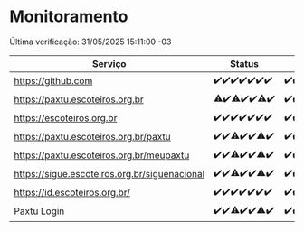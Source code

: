 # Monitoramento

Última verificação: 31/05/2025 15:11:00 -03

|Serviço|Status|Últimas 24h|
|---|---|---|
|https://github.com|<span title="2025-05-24: OK=23">✔️</span><span title="2025-05-25: OK=23">✔️</span><span title="2025-05-26: OK=22">✔️</span><span title="2025-05-27: OK=23">✔️</span><span title="2025-05-28: OK=23">✔️</span><span title="2025-05-29: OK=23">✔️</span><span title="2025-05-30: OK=17">✔️</span>|<span title="30/05/2025 15:13:00 -03 : 200">✔️</span><span title="30/05/2025 16:07:00 -03 : 200">✔️</span><span title="30/05/2025 17:10:00 -03 : 200">✔️</span><span title="30/05/2025 18:08:00 -03 : 200">✔️</span><span title="30/05/2025 19:08:00 -03 : 200">✔️</span><span title="30/05/2025 20:08:00 -03 : 200">✔️</span><span title="30/05/2025 21:45:00 -03 : 200">✔️</span><span title="30/05/2025 23:25:00 -03 : 200">✔️</span><span title="31/05/2025 00:34:00 -03 : 200">✔️</span><span title="31/05/2025 01:12:00 -03 : 200">✔️</span><span title="31/05/2025 02:09:00 -03 : 200">✔️</span><span title="31/05/2025 03:12:00 -03 : 200">✔️</span><span title="31/05/2025 04:08:00 -03 : 200">✔️</span><span title="31/05/2025 05:11:00 -03 : 200">✔️</span><span title="31/05/2025 06:09:00 -03 : 200">✔️</span><span title="31/05/2025 07:08:00 -03 : 200">✔️</span><span title="31/05/2025 08:07:00 -03 : 200">✔️</span><span title="31/05/2025 09:15:00 -03 : 200">✔️</span><span title="31/05/2025 10:19:00 -03 : 200">✔️</span><span title="31/05/2025 11:08:00 -03 : 200">✔️</span><span title="31/05/2025 12:08:00 -03 : 200">✔️</span><span title="31/05/2025 13:09:00 -03 : 200">✔️</span><span title="31/05/2025 14:07:00 -03 : 200">✔️</span><span title="31/05/2025 15:11:00 -03 : 200">✔️</span>|
|https://paxtu.escoteiros.org.br|<span title="2025-05-24: OK=22, Falhas=1">⚠️</span><span title="2025-05-25: OK=23">✔️</span><span title="2025-05-26: OK=20, Falhas=2">⚠️</span><span title="2025-05-27: OK=23">✔️</span><span title="2025-05-28: OK=23">✔️</span><span title="2025-05-29: OK=22, Falhas=1">⚠️</span><span title="2025-05-30: OK=17">✔️</span>|<span title="30/05/2025 15:13:00 -03 : 200">✔️</span><span title="30/05/2025 16:07:00 -03 : 200">✔️</span><span title="30/05/2025 17:10:00 -03 : 200">✔️</span><span title="30/05/2025 18:08:00 -03 : 200">✔️</span><span title="30/05/2025 19:08:00 -03 : 200">✔️</span><span title="30/05/2025 20:08:00 -03 : 200">✔️</span><span title="30/05/2025 21:45:00 -03 : 200">✔️</span><span title="30/05/2025 23:25:00 -03 : 200">✔️</span><span title="31/05/2025 00:35:00 -03 : 200">✔️</span><span title="31/05/2025 01:12:00 -03 : 200">✔️</span><span title="31/05/2025 02:09:00 -03 : 200">✔️</span><span title="31/05/2025 03:12:00 -03 : 200">✔️</span><span title="31/05/2025 04:08:00 -03 : 200">✔️</span><span title="31/05/2025 05:11:00 -03 : 200">✔️</span><span title="31/05/2025 06:09:00 -03 : 200">✔️</span><span title="31/05/2025 07:08:00 -03 : 200">✔️</span><span title="31/05/2025 08:07:00 -03 : 200">✔️</span><span title="31/05/2025 09:15:00 -03 : 200">✔️</span><span title="31/05/2025 10:19:00 -03 : 200">✔️</span><span title="31/05/2025 11:08:00 -03 : 200">✔️</span><span title="31/05/2025 12:08:00 -03 : 200">✔️</span><span title="31/05/2025 13:09:00 -03 : 200">✔️</span><span title="31/05/2025 14:07:00 -03 : 200">✔️</span><span title="31/05/2025 15:11:00 -03 : 200">✔️</span>|
|https://escoteiros.org.br|<span title="2025-05-24: OK=23">✔️</span><span title="2025-05-25: OK=23">✔️</span><span title="2025-05-26: OK=22">✔️</span><span title="2025-05-27: OK=23">✔️</span><span title="2025-05-28: OK=23">✔️</span><span title="2025-05-29: OK=23">✔️</span><span title="2025-05-30: OK=17">✔️</span>|<span title="30/05/2025 15:13:00 -03 : 200">✔️</span><span title="30/05/2025 16:07:00 -03 : 200">✔️</span><span title="30/05/2025 17:10:00 -03 : 200">✔️</span><span title="30/05/2025 18:08:00 -03 : 200">✔️</span><span title="30/05/2025 19:08:00 -03 : 200">✔️</span><span title="30/05/2025 20:08:00 -03 : 200">✔️</span><span title="30/05/2025 21:45:00 -03 : 200">✔️</span><span title="30/05/2025 23:25:00 -03 : 200">✔️</span><span title="31/05/2025 00:35:00 -03 : 200">✔️</span><span title="31/05/2025 01:12:00 -03 : 200">✔️</span><span title="31/05/2025 02:09:00 -03 : 200">✔️</span><span title="31/05/2025 03:12:00 -03 : 200">✔️</span><span title="31/05/2025 04:08:00 -03 : 200">✔️</span><span title="31/05/2025 05:11:00 -03 : 200">✔️</span><span title="31/05/2025 06:09:00 -03 : 200">✔️</span><span title="31/05/2025 07:08:00 -03 : 200">✔️</span><span title="31/05/2025 08:07:00 -03 : 200">✔️</span><span title="31/05/2025 09:15:00 -03 : 200">✔️</span><span title="31/05/2025 10:19:00 -03 : 200">✔️</span><span title="31/05/2025 11:08:00 -03 : 200">✔️</span><span title="31/05/2025 12:08:00 -03 : 200">✔️</span><span title="31/05/2025 13:09:00 -03 : 200">✔️</span><span title="31/05/2025 14:07:00 -03 : 200">✔️</span><span title="31/05/2025 15:11:00 -03 : 200">✔️</span>|
|https://paxtu.escoteiros.org.br/paxtu|<span title="2025-05-24: OK=23">✔️</span><span title="2025-05-25: OK=23">✔️</span><span title="2025-05-26: OK=21, Falhas=1">⚠️</span><span title="2025-05-27: OK=23">✔️</span><span title="2025-05-28: OK=23">✔️</span><span title="2025-05-29: OK=22, Falhas=1">⚠️</span><span title="2025-05-30: OK=17">✔️</span>|<span title="30/05/2025 15:13:00 -03 : 200">✔️</span><span title="30/05/2025 16:07:00 -03 : 200">✔️</span><span title="30/05/2025 17:10:00 -03 : 200">✔️</span><span title="30/05/2025 18:08:00 -03 : 200">✔️</span><span title="30/05/2025 19:08:00 -03 : 200">✔️</span><span title="30/05/2025 20:08:00 -03 : 200">✔️</span><span title="30/05/2025 21:45:00 -03 : 200">✔️</span><span title="30/05/2025 23:25:00 -03 : 200">✔️</span><span title="31/05/2025 00:35:00 -03 : 200">✔️</span><span title="31/05/2025 01:12:00 -03 : 200">✔️</span><span title="31/05/2025 02:09:00 -03 : 200">✔️</span><span title="31/05/2025 03:12:00 -03 : 200">✔️</span><span title="31/05/2025 04:08:00 -03 : 200">✔️</span><span title="31/05/2025 05:11:00 -03 : 200">✔️</span><span title="31/05/2025 06:09:00 -03 : 200">✔️</span><span title="31/05/2025 07:08:00 -03 : 200">✔️</span><span title="31/05/2025 08:07:00 -03 : 200">✔️</span><span title="31/05/2025 09:15:00 -03 : 200">✔️</span><span title="31/05/2025 10:19:00 -03 : 200">✔️</span><span title="31/05/2025 11:08:00 -03 : 200">✔️</span><span title="31/05/2025 12:08:00 -03 : 200">✔️</span><span title="31/05/2025 13:10:00 -03 : 200">✔️</span><span title="31/05/2025 14:07:00 -03 : 200">✔️</span><span title="31/05/2025 15:11:00 -03 : 200">✔️</span>|
|https://paxtu.escoteiros.org.br/meupaxtu|<span title="2025-05-24: OK=23">✔️</span><span title="2025-05-25: OK=23">✔️</span><span title="2025-05-26: OK=21, Falhas=1">⚠️</span><span title="2025-05-27: OK=23">✔️</span><span title="2025-05-28: OK=23">✔️</span><span title="2025-05-29: OK=22, Falhas=1">⚠️</span><span title="2025-05-30: OK=17">✔️</span>|<span title="30/05/2025 15:13:00 -03 : 200">✔️</span><span title="30/05/2025 16:07:00 -03 : 200">✔️</span><span title="30/05/2025 17:10:00 -03 : 200">✔️</span><span title="30/05/2025 18:08:00 -03 : 200">✔️</span><span title="30/05/2025 19:08:00 -03 : 200">✔️</span><span title="30/05/2025 20:08:00 -03 : 200">✔️</span><span title="30/05/2025 21:45:00 -03 : 200">✔️</span><span title="30/05/2025 23:25:00 -03 : 200">✔️</span><span title="31/05/2025 00:35:00 -03 : 200">✔️</span><span title="31/05/2025 01:12:00 -03 : 200">✔️</span><span title="31/05/2025 02:09:00 -03 : 200">✔️</span><span title="31/05/2025 03:12:00 -03 : 200">✔️</span><span title="31/05/2025 04:08:00 -03 : 200">✔️</span><span title="31/05/2025 05:11:00 -03 : 200">✔️</span><span title="31/05/2025 06:09:00 -03 : 200">✔️</span><span title="31/05/2025 07:08:00 -03 : 200">✔️</span><span title="31/05/2025 08:07:00 -03 : 200">✔️</span><span title="31/05/2025 09:15:00 -03 : 200">✔️</span><span title="31/05/2025 10:19:00 -03 : 200">✔️</span><span title="31/05/2025 11:08:00 -03 : 200">✔️</span><span title="31/05/2025 12:08:00 -03 : 200">✔️</span><span title="31/05/2025 13:10:00 -03 : 200">✔️</span><span title="31/05/2025 14:07:00 -03 : 200">✔️</span><span title="31/05/2025 15:11:00 -03 : 200">✔️</span>|
|https://sigue.escoteiros.org.br/siguenacional|<span title="2025-05-24: OK=23">✔️</span><span title="2025-05-25: OK=23">✔️</span><span title="2025-05-26: OK=21, Falhas=1">⚠️</span><span title="2025-05-27: OK=23">✔️</span><span title="2025-05-28: OK=23">✔️</span><span title="2025-05-29: OK=22, Falhas=1">⚠️</span><span title="2025-05-30: OK=17">✔️</span>|<span title="30/05/2025 15:13:00 -03 : 200">✔️</span><span title="30/05/2025 16:07:00 -03 : 200">✔️</span><span title="30/05/2025 17:10:00 -03 : 200">✔️</span><span title="30/05/2025 18:08:00 -03 : 200">✔️</span><span title="30/05/2025 19:08:00 -03 : 200">✔️</span><span title="30/05/2025 20:08:00 -03 : 200">✔️</span><span title="30/05/2025 21:45:00 -03 : 200">✔️</span><span title="30/05/2025 23:25:00 -03 : 200">✔️</span><span title="31/05/2025 00:35:00 -03 : 200">✔️</span><span title="31/05/2025 01:12:00 -03 : 200">✔️</span><span title="31/05/2025 02:09:00 -03 : 200">✔️</span><span title="31/05/2025 03:12:00 -03 : 200">✔️</span><span title="31/05/2025 04:08:00 -03 : 200">✔️</span><span title="31/05/2025 05:11:00 -03 : 200">✔️</span><span title="31/05/2025 06:09:00 -03 : 200">✔️</span><span title="31/05/2025 07:09:00 -03 : 200">✔️</span><span title="31/05/2025 08:07:00 -03 : 200">✔️</span><span title="31/05/2025 09:15:00 -03 : 200">✔️</span><span title="31/05/2025 10:19:00 -03 : 200">✔️</span><span title="31/05/2025 11:08:00 -03 : 200">✔️</span><span title="31/05/2025 12:08:00 -03 : 200">✔️</span><span title="31/05/2025 13:10:00 -03 : 200">✔️</span><span title="31/05/2025 14:07:00 -03 : 200">✔️</span><span title="31/05/2025 15:11:00 -03 : 200">✔️</span>|
|https://id.escoteiros.org.br/|<span title="2025-05-24: OK=23">✔️</span><span title="2025-05-25: OK=23">✔️</span><span title="2025-05-26: OK=22">✔️</span><span title="2025-05-27: OK=23">✔️</span><span title="2025-05-28: OK=23">✔️</span><span title="2025-05-29: OK=23">✔️</span><span title="2025-05-30: OK=17">✔️</span>|<span title="30/05/2025 15:13:00 -03 : 200">✔️</span><span title="30/05/2025 16:07:00 -03 : 200">✔️</span><span title="30/05/2025 17:10:00 -03 : 200">✔️</span><span title="30/05/2025 18:08:00 -03 : 200">✔️</span><span title="30/05/2025 19:08:00 -03 : 200">✔️</span><span title="30/05/2025 20:08:00 -03 : 200">✔️</span><span title="30/05/2025 21:45:00 -03 : 200">✔️</span><span title="30/05/2025 23:25:00 -03 : 200">✔️</span><span title="31/05/2025 00:35:00 -03 : 200">✔️</span><span title="31/05/2025 01:12:00 -03 : 200">✔️</span><span title="31/05/2025 02:09:00 -03 : 200">✔️</span><span title="31/05/2025 03:12:00 -03 : 200">✔️</span><span title="31/05/2025 04:08:00 -03 : 200">✔️</span><span title="31/05/2025 05:11:00 -03 : 200">✔️</span><span title="31/05/2025 06:09:00 -03 : 200">✔️</span><span title="31/05/2025 07:09:00 -03 : 200">✔️</span><span title="31/05/2025 08:07:00 -03 : 200">✔️</span><span title="31/05/2025 09:15:00 -03 : 200">✔️</span><span title="31/05/2025 10:19:00 -03 : 200">✔️</span><span title="31/05/2025 11:08:00 -03 : 200">✔️</span><span title="31/05/2025 12:08:00 -03 : 200">✔️</span><span title="31/05/2025 13:10:00 -03 : 200">✔️</span><span title="31/05/2025 14:07:00 -03 : 200">✔️</span><span title="31/05/2025 15:11:00 -03 : 200">✔️</span>|
|Paxtu Login|<span title="2025-05-24: OK=23">✔️</span><span title="2025-05-25: OK=23">✔️</span><span title="2025-05-26: OK=21, Falhas=1">⚠️</span><span title="2025-05-27: OK=23">✔️</span><span title="2025-05-28: OK=23">✔️</span><span title="2025-05-29: OK=22, Falhas=1">⚠️</span><span title="2025-05-30: OK=17">✔️</span>|<span title="30/05/2025 15:13:00 -03 : 200">✔️</span><span title="30/05/2025 16:07:00 -03 : 200">✔️</span><span title="30/05/2025 17:10:00 -03 : 200">✔️</span><span title="30/05/2025 18:08:00 -03 : 200">✔️</span><span title="30/05/2025 19:08:00 -03 : 200">✔️</span><span title="30/05/2025 20:08:00 -03 : 200">✔️</span><span title="30/05/2025 21:45:00 -03 : 200">✔️</span><span title="30/05/2025 23:25:00 -03 : 200">✔️</span><span title="31/05/2025 00:35:00 -03 : 200">✔️</span><span title="31/05/2025 01:12:00 -03 : 200">✔️</span><span title="31/05/2025 02:09:00 -03 : 200">✔️</span><span title="31/05/2025 03:12:00 -03 : 200">✔️</span><span title="31/05/2025 04:08:00 -03 : 200">✔️</span><span title="31/05/2025 05:11:00 -03 : 200">✔️</span><span title="31/05/2025 06:09:00 -03 : 200">✔️</span><span title="31/05/2025 07:09:00 -03 : 200">✔️</span><span title="31/05/2025 08:07:00 -03 : 200">✔️</span><span title="31/05/2025 09:15:00 -03 : 200">✔️</span><span title="31/05/2025 10:19:00 -03 : 200">✔️</span><span title="31/05/2025 11:08:00 -03 : 200">✔️</span><span title="31/05/2025 12:08:00 -03 : 200">✔️</span><span title="31/05/2025 13:10:00 -03 : 200">✔️</span><span title="31/05/2025 14:07:00 -03 : 200">✔️</span><span title="31/05/2025 15:11:00 -03 : 200">✔️</span>|
